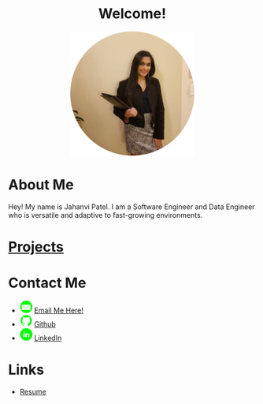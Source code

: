 <center>
    <h1>Welcome!</h1>
    <img src = "images/1_circle.png" height="50%" width="50%"/> 
</center>

<h1>About Me</h1>
Hey! My name is Jahanvi Patel. I am a Software Engineer and Data Engineer who is versatile and adaptive to fast-growing environments. 

<h1><a href="./Work.md">Projects</a></h1>

<h1>Contact Me</h1>
<ul>
    <li><img src="images/email_icon.png" height="25px"/> <a href= "mailto:jahanvi316@gmail.com"> Email Me Here! </a></li>
    <li><img src="images/github_icon.png" height="25px"/> <a href="https://www.github.com/jahanvi316"> Github </a></li>
    <li><img src="images/linkedin_icon.png" height="25px"/> <a href="https://www.linkedin.com/in/jahanvipatel"> LinkedIn </a></li>
</ul>
    
<h1>Links</h1>
<ul>
    <li><a href="Resume_JahanviPatel.pdf"> Resume </a></li>
</ul>



